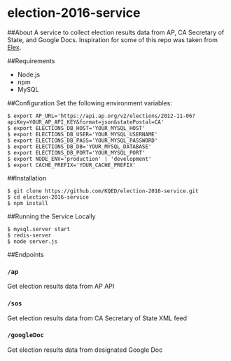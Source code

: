 # election-2016-service

##About
A service to collect election results data from AP, CA Secretary of State, and Google Docs. Inspiration for some of this repo was taken from [Elex](https://github.com/newsdev/elex).

##Requirements
- Node.js
- npm
- MySQL

##Configuration
Set the following environment variables:
```
$ export AP_URL='https://api.ap.org/v2/elections/2012-11-06?apiKey=YOUR_AP_API_KEY&format=json&statePostal=CA'
$ export ELECTIONS_DB_HOST='YOUR_MYSQL_HOST'
$ export ELECTIONS_DB_USER='YOUR_MYSQL_USERNAME'
$ export ELECTIONS_DB_PASS='YOUR_MYSQL_PASSWORD'
$ export ELECTIONS_DB_DB='YOUR_MYSQL_DATABASE'
$ export ELECTIONS_DB_PORT='YOUR_MYSQL_PORT'
$ export NODE_ENV='production' | 'development'
$ export CACHE_PREFIX='YOUR_CACHE_PREFIX'
```

##Installation
```
$ git clone https://github.com/KQED/election-2016-service.git
$ cd election-2016-service
$ npm install
```

##Running the Service Locally
```
$ mysql.server start
$ redis-server
$ node server.js
```

##Endpoints
### `/ap`
Get election results data from AP API

### `/sos`
Get election results data from CA Secretary of State XML feed

### `/googleDoc`
Get election results data from designated Google Doc




